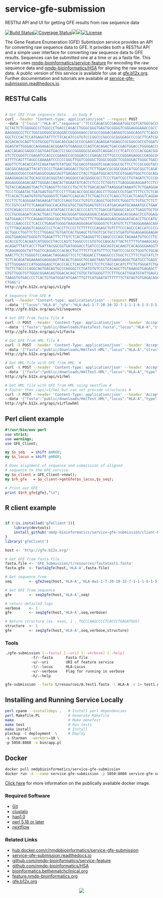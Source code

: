# service-gfe-submission

RESTful API and UI for getting GFE results from raw sequence data

[![Build Status](https://travis-ci.org/nmdp-bioinformatics/service-gfe-submission.svg?branch=master)](https://travis-ci.org/nmdp-bioinformatics/service-gfe-submission)[![Coverage Status](https://coveralls.io/repos/github/nmdp-bioinformatics/service-gfe-submission/badge.svg?branch=master)](https://coveralls.io/github/nmdp-bioinformatics/service-gfe-submission?branch=master)[![](https://images.microbadger.com/badges/version/nmdpbioinformatics/service-gfe-submission.svg)](https://microbadger.com/images/nmdpbioinformatics/service-gfe-submission "Get your own version badge on microbadger.com")[![](https://images.microbadger.com/badges/image/nmdpbioinformatics/service-gfe-submission.svg)](https://microbadger.com/images/nmdpbioinformatics/service-gfe-submission "Get your own image badge on microbadger.com")[![License](https://img.shields.io/badge/License-GNU%20General%20Public%20License%20v3.0-blue.svg)]()

The Gene Feature Enumeration (GFE) Submission service provides an API for converting raw sequence data to GFE. It provides both a RESTful API and a simple user interface for converting raw sequence data to GFE results. Sequences can be submitted one at a time or as a fasta file. This service uses [nmdp-bioinformatics/service-feature](https://github.com/nmdp-bioinformatics/service-feature) for encoding the raw sequence data and [nmdp-bioinformatics/HSA](https://github.com/nmdp-bioinformatics/HSA) for aligning the raw sequence data. A public version of this service is available for use at [gfe.b12x.org](http://gfe.b12x.org). Further documentation and tutorials are available at [service-gfe-submission.readthedocs.io](http://service-gfe-submission.readthedocs.io/en/latest/index.html).


## RESTful Calls

```bash
    
# Get GFE from sequence data - in body #
curl --header "Content-type: application/json" --request POST 
--data '{"locus":"HLA-A","sequence":"TCCCCAGACGCCGAGGATGGCCGTCATGGCGCCCCGAACCCTCCTCCT
GCTACTCTCGGGGGCCCTGGCCCTGACCCAGACCTGGGCGGGTGAGTGCGGGGTCGGGAGGGAAACCGCCTCTGCGGGGAGAAGC
AAGGGGCCCTCCTGGCGGGGGCGCAGGACCGGGGGAGCCGCGCCGGGACGAGGGTCGGGCAGGTCTCAGCCACTGCTCGCCCCCA
GGCTCCCACTCCATGAGGTATTTCTTCACATCCGTGTCCCGGCCCGGCCGCGGGGAGCCCCGCTTCATCGCCGTGGGCTACGTGG
ACGACACGCAGTTCGTGCGGTTCGACAGCGACGCCGCGAGCCAGAGGATGGAGCCGCGGGCGCCGTGGATAGAGCAGGAGGGGCC
GGAGTATTGGGACCAGGAGACACGGAATGTGAAGGCCCAGTCACAGACTGACCGAGTGGACCTGGGGACCCTGCGCGGCTACTAC
AACCAGAGCGAGGCCGGTGAGTGACCCCGGCCGGGGGCGCAGGTCAGGACCCCTCATCCCCCACGGACGGGCCAGGTCGCCCACA
GTCTCCGGGTCCGAGATCCACCCCGAAGCCGCGGGACCCCGAGACCCTTGCCCCGGGAGAGGCCCAGGCGCCTTTACCCGGTTTC
ATTTTCAGTTTAGGCCAAAAATCCCCCCGGGTTGGTCGGGGCTGGGCGGGGCTCGGGGGACTGGGCTGACCGCGGGGTCGGGGCC
AGGTTCTCACACCATCCAGATAATGTATGGCTGCGACGTGGGGTCGGACGGGCGCTTCCTCCGCGGGTACCGGCAGGACGCCTAC
GACGGCAAGGATTACATCGCCCTGAACGAGGACCTGCGCTCTTGGACCGCGGCGGACATGGCGGCTCAGATCACCAAGCGCAAGT
GGGAGGCGGCCCATGAGGCGGAGCAGTTGAGAGCCTACCTGGATGGCACGTGCGTGGAGTGGCTCCGCAGATACCTGGAGAACGG
GAAGGAGACGCTGCAGCGCACGGGTACCAGGGGCCACGGGGCGCCTCCCTGATCGCCTGTAGATCTCCCGGGCTGGCCTCCCACA
AGGAGGGGAGACAATTGGGACCAACACTAGAATATCACCCTCCCTCTGGTCCTGAGGGAGAGGAATCCTCCTGGGTTCCAGATCC
TGTACCAGAGAGTGACTCTGAGGTTCCGCCCTGCTCTCTGACACAATTAAGGGATAAAATCTCTGAAGGAGTGACGGGAAGACGA
TCCCTCGAATACTGATGAGTGGTTCCCTTTGACACCGGCAGCAGCCTTGGGCCCGTGACTTTTCCTCTCAGGCCTTGTTCTCTGC
TTCACACTCAATGTGTGTGGGGGTCTGAGTCCAGCACTTCTGAGTCCCTCAGCCTCCACTCAGGTCAGGACCAGAAGTCGCTGTT
CCCTTCTCAGGGAATAGAAGATTATCCCAGGTGCCTGTGTCCAGGCTGGTGTCTGGGTTCTGTGCTCTCTTCCCCATCCCGGGTG
TCCTGTCCATTCTCAAGATGGCCACATGCGTGCTGGTGGAGTGTCCCATGACAGATGCAAAATGCCTGAATTTTCTGACTCTTCC
CGTCAGACCCCCCCAAGACACATATGACCCACCACCCCATCTCTGACCATGAGGCCACCCTGAGGTGCTGGGCCCTGGGCTTCTA
CCCTGCGGAGATCACACTGACCTGGCAGCGGGATGGGGAGGACCAGACCCAGGACACGGAGCTCGTGGAGACCAGGCCTGCAGGG
GATGGAACCTTCCAGAAGTGGGCGGCTGTGGTGGTGCCTTCTGGAGAGGAGCAGAGATACACCTGCCATGTGCAGCATGAGGGTC
TGCCCAAGCCCCTCACCCTGAGATGGGGTAAGGAGGGAGATGGGGGTGTCATGTCTCTTAGGGAAAGCAGGAGCCTCTCTGGAGA
CCTTTAGCAGGGTCAGGGCCCCTCACCTTCCCCTCTTTTCCCAGAGCTGTCTTCCCAGCCCACCATCCCCATCGTGGGCATCATT
GCTGGCCTGGTTCTCCTTGGAGCTGTGATCACTGGAGCTGTGGTCGCTGCCGTGATGTGGAGGAGGAAGAGCTCAGGTGGAGAAG
GGGTGAAGGGTGGGGTCTGAGATTTCTTGTCTCACTGAGGGTTCCAAGCCCCAGCTAGAAATGTGCCCTGTCTCATTACTGGGAA
GCACCGTCCACAATCATGGGCCTACCCAGTCTGGGCCCCGTGTGCCAGCACTTACTCTTTTGTAAAGCACCTGTTAAAATGAAGG
ACAGATTTATCACCTTGATTACGGCGGTGATGGGACCTGATCCCAGCAGTCACAAGTCACAGGGGAAGGTCCCTGAGGACAGACC
TCAGGAGGGCTATTGGTCCAGGACCCACACCTGCTTTCTTCATGTTTCCTGATCCCGCCCTGGGTCTGCAGTCACACATTTCTGG
AAACTTCTCTGGGGTCCAAGACTAGGAGGTTCCTCTAGGACCTTAAGGCCCTGGCTCCTTTCTGGTATCTCACAGGACATTTTCT
TCTCACAGATAGAAAAGGAGGGAGTTACACTCAGGCTGCAAGTAAGTATGAAGGAGGCTGATGCCTGAGGTCCTTGGGATATTGT
GTTTGGGAGCCCATGGGGGAGCTCACCCACCTCACAATTCCTCCTCTAGCCACATCTTCTGTGGGATCTGACCAGGTTCTGTTTT
TGTTCTACCCCAGGCAGTGACAGTGCCCAGGGCTCTGATGTGTCCCTCACAGCTTGTAAAGGTGAGAGCTTGGAGGACCTAATGT
GTGTTGGGTGTTGGGCGGAACAGTGGACACAGCTGTGCTATGGGGTTTCTTTGCATTGGATGTATTGAGCATGCGATGGGCTGTT
TAAGGTGTGACCCCTCACTGTGATGGATATGAATTTGTTCATGAATATTTTTTTCTATAGTGTGAGACAGCTGCCTTGTGTGGGA
CTGAG"}'
http://gfe.b12x.org/api/v1/gfe

# Sequence from GFE #
curl --header "Content-type: application/json" --request POST
--data '{"locus":"HLA-A","gfe":"HLA-Aw1-1-7-20-10-32-7-1-1-1-6-1-5-3-5-1-0"}'
http://gfe.b12x.org/api/v1/sequence

# Get GFE from fasta file #
curl -X POST --header 'Content-Type: application/json' --header 'Accept: application/json' 
--data '{"fasta":"public/downloads/FastaTest.fasta","locus":"HLA-A","structures": 0,"verbose":0}' 
http://gfe.b12x.org/api/v1/fasta

# Get GFE from HML file #
curl -X POST --header 'Content-Type: application/json' --header 'Accept: application/json' 
--data '{"fasta":"public/downloads/HmlTest.HML","locus":"HLA-A","structures": 0,"verbose":0}' 
http://gfe.b12x.org/api/v1/hml

# Get HML file with GFE from HML  #
curl -X POST --header 'Content-Type: application/json' --header 'Accept: application/json' 
--data '{"fasta":"public/downloads/HmlTest.HML","locus":"HLA-A","type":"xml","structures": 0,"verbose":0}' 
http://gfe.b12x.org/api/v1/hml

# Get HML file with GFE from HML using nextflow #
# Faster than /api/v1/hml but can not provide structures #
curl -X POST --header 'Content-Type: application/json' --header 'Accept: application/json' 
--data '{"fasta":"public/downloads/HmlTest.HML","locus":"HLA-A","type":"xml","structures": 0,"verbose":0}' 
http://gfe.b12x.org/api/v1/flowhml


```

## Perl client example

```perl
#!/usr/bin/env perl
use strict;
use warnings;
use GFE_Client;

my $s_seq   = shift @ARGV;
my $s_locus = shift @ARGV;

# Does alignment of sequence and submission of aligned
# sequence to the GFE service.
my $o_client = GFE_Client->new();
my $rh_gfe   = $o_client->getGfe($s_locus,$s_seq);

# Print out GFE
print $$rh_gfe{gfe},"\n";

```

## R client example

```R

if (!is.installed('gfeClient')){
    library(devtools)
    install_github('nmdp-bioinformatics/service-gfe-submission/client-R')
}
library('gfeClient')

host <- 'http://gfe.b12x.org/'

# Get GFE from fasta file
fasta.file <- 'GFE_Submission/t/resources/fastatest1.fasta'
fasta.gfe  <- fasta2gfe(host,'HLA-A',fasta.file)

# Get sequence from
seq        <- gfe2seq(host,'HLA-A','HLA-Aw1-1-7-20-10-32-7-1-1-1-6-1-5-3-5-1-1')

# Get GFE from sequence
gfe        <- seq2gfe(host,'HLA-A',seq)

# return detailed logs
verbose    <- 1
gfe        <- seq2gfe(host,'HLA-A',seq,verbose)

# Return structure (ex. exon, 1 , TGCCCAAGCCCCTCACCCTGAGATGGG)
structure  <- 1
gfe        <- seq2gfe(host,'HLA-A',seq,verbose,structure)


```

### Tools

```bash
./gfe-submission [--fasta] [--uri] [--verbose] [--help]
            -f/--fasta      Fasta file
            -u/--uri        URI of feature service
            -l/--locus      HLA-Locus
            -v/--verbose    Flag for running in verbose
            -h/--help

gfe-submission --fasta t/resources/A.test1.fasta -l HLA-A -v 2> test1.gfe.log > test1.gfe.csv

```


## Installing and Running Service Locally

```bash
perl cpanm --installdeps .   # Install perl dependencies
perl Makefile.PL             # Generate Makefile
make                         # Make menefest
make test                    # Run tests
make install                 # Install
plackup -E deployment  \     # Deploy
-s Starman --workers=10 \
-p 5050:8080 -a bin/app.pl      
```

## Docker

```bash
docker pull nmdpbioinformatics/service-gfe-submission
docker run -d --name service-gfe-submission -p 5050:8080 service-gfe-submission:latest
```
[Click here](https://hub.docker.com/r/nmdpbioinformatics/service-gfe-submission/) for more information on the publically available docker image. 


### Required Software

 * [Git](http://git.org)
 * [clustalo](http://www.clustal.org/omega)
 * [hap1.0](https://github.com/nmdp-bioinformatics/HSA)
 * [perl 5.18 or later](http://perl.org)
 * [nextflow](http://nextflow.io)

### Related Links

 * [hub.docker.com/r/nmdpbioinformatics/service-gfe-submission](https://hub.docker.com/r/nmdpbioinformatics/service-gfe-submission)
 * [service-gfe-submission.readthedocs.io](https://service-gfe-submission.readthedocs.io/en/latest/index.html)
 * [github.com/nmdp-bioinformatics/service-feature](https://github.com/nmdp-bioinformatics/service-feature)
 * [github.com/nmdp-bioinformatics/HSA](https://github.com/nmdp-bioinformatics/HSA)
 * [bioinformatics.bethematchclinical.org](https://bioinformatics.bethematchclinical.org)
 * [feature.nmdp-bioinformatics.org](https://feature.nmdp-bioinformatics.org)
 * [gfe.b12x.org](http://gfe.b12x.org)

<p align="center">
  <img src="https://bethematch.org/content/site/images/btm_logo.png">
</p>



